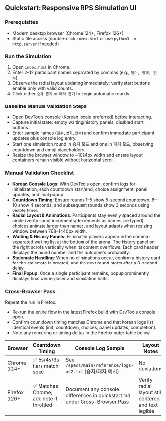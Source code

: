 ## Quickstart: Responsive RPS Simulation UI

### Prerequisites
- Modern desktop browser (Chrome 124+, Firefox 126+)
- Static file access (double-click `index.html` or use `python3 -m http.server` if needed)

### Run the Simulation
1. Open `index.html` in Chrome.
2. Enter 2–12 participant names separated by commas (e.g., `철수, 영희, 민수`).
3. Observe the radial layout updating immediately; verify start buttons enable only with valid counts.
4. Click either `승자 뽑기` or `패자 뽑기` to begin automatic rounds.

### Baseline Manual Validation Steps
- Open DevTools console (Korean locale preferred) before interacting.
- Capture initial state: empty waiting/history panels, disabled start buttons.
- Enter sample names (`철수,영희,민수`) and confirm immediate participant updates plus console log entry.
- Start one simulation round in 승자 모드 and one in 패자 모드, observing countdown and emoji placeholders.
- Resize the browser window to ~1024px width and ensure layout containers remain visible without horizontal scroll.

### Manual Validation Checklist
- **Korean Console Logs**: With DevTools open, confirm logs for initialization, each countdown start/end, choice assignment, panel updates, and final popup.
- **Countdown Timing**: Ensure rounds 1–5 show 5-second countdown, 6–10 show 4 seconds, and subsequent rounds show 3 seconds using visible timer.
- **Radial Layout & Animations**: Participants stay evenly spaced around the circle (verify count increments/decrements as names are typed), choices animate larger than names, and layout adapts when resizing window between 768–1440px width.
- **Waiting & History Panels**: Eliminated players appear in the comma-separated waiting list at the bottom of the arena. The history panel on the right scrolls vertically when its content overflows. Each card header displays the round number and the outcome's probability.
- **Stalemate Handling**: When no eliminations occur, confirm a history card for the stalemate is created, and the next round starts after a 3-second delay.
- **Final Popup**: Once a single participant remains, popup prominently displays final winner/loser and simulation halts.

### Cross-Browser Pass
Repeat the run in Firefox:
- Re-run the entire flow in the latest Firefox build with DevTools console open.
- Confirm countdown timing matches Chrome and that Korean logs list identical events (init, countdown, choices, panel updates, completion).
- Note any rendering or timing deltas in the Firefox notes table below.

| Browser | Countdown Timing | Console Log Sample | Layout Notes |
|---------|------------------|--------------------|--------------|
| Chrome 124+ | ✅ 5s/4s/3s tiers match spec | See `/specs/main/reference/logs-us2.txt` (승자/패자 예시) | No deviations |
| Firefox 126+ | ✅ Matches Chrome; add note if throttled | Document any console differences in quickstart.md under Cross-Browser Pass | Verify radial layout still centered and text legible |
